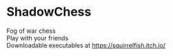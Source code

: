 # ShadowChess
 
Fog of war chess <br />
Play with your friends <br />
Downloadable executables at https://squirrelfish.itch.io/ <br />
